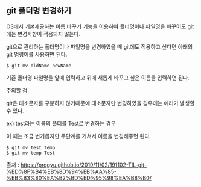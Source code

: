 ## git 폴더명 변경하기

OS에서 기본제공하는 이름 바꾸기 기능을 이용하여 폴더명이나 파일명을 바꾸어도 git에는 변경사항이 적용되지 않는다.

git으로 관리하는 폴더명이나 파일명을 변경하였을 때 git에도 적용하고 싶다면 아래의 git 명령어를 사용하면 된다.

```
$ git mv oldName newName
```
기존 폴더명 파일명을 앞에 입력하고 뒤에 새롭게 바꾸고 싶은 이름을 입력하면 된다.

주의할 점

git은 대소문자를 구분하지 않기때문에 대소문자만 변경하였을 경우에는 에러가 발생할 수 있다.

ex) test라는 이름의 폴더를 Test로 변경하는 경우

이 때는 조금 번거롭지만 두단계를 거쳐서 이름을 변경해주면 된다.

```
$ git mv test temp
$ git mv temp Test
```

출처 : https://progyu.github.io/2019/11/02/191102-TIL-git-%ED%8F%B4%EB%8D%94%EB%AA%85-%EB%B3%80%EA%B2%BD%ED%95%98%EA%B8%B0/
